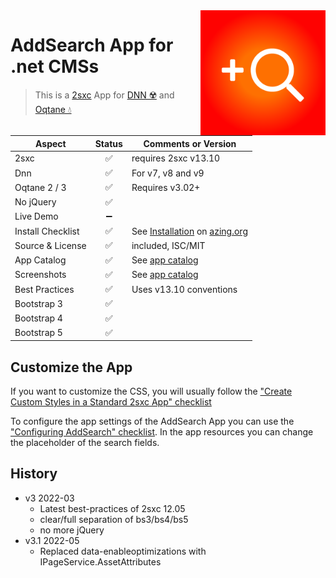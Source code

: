 <img src="app-icon.png" align="right" width="200px">

# AddSearch App for .net CMSs

> This is a [2sxc](https://2sxc.org) App for [DNN ☢️](https://www.dnnsoftware.com/) and [Oqtane 💧](https://www.oqtane.org/)

| Aspect              | Status | Comments or Version |
| ------------------- | :----: | ------------------- |
| 2sxc                | ✅    | requires 2sxc v13.10
| Dnn                 | ✅    | For v7, v8 and v9
| Oqtane 2 / 3        | ✅    | Requires v3.02+
| No jQuery           | ✅    | 
| Live Demo           | ➖    |
| Install Checklist   | ✅    | See [Installation](https://azing.org/2sxc/r/TBMhK1YB) on [azing.org](https://azing.org/2sxc)
| Source & License    | ✅    | included, ISC/MIT
| App Catalog         | ✅    | See [app catalog](https://2sxc.org/en/apps/app/addsearch-app-v3-hybrid-for-dnn-and-oqtane)
| Screenshots         | ✅    | See [app catalog](https://2sxc.org/en/apps/app/addsearch-app-v3-hybrid-for-dnn-and-oqtane)
| Best Practices      | ✅    | Uses v13.10 conventions
| Bootstrap 3         | ✅    |
| Bootstrap 4         | ✅    |
| Bootstrap 5         | ✅    |

## Customize the App

If you want to customize the CSS, you will usually follow the ["Create Custom Styles in a Standard 2sxc App" checklist](https://azing.org/2sxc/r/gg_aB9FD)

To configure the app settings of the AddSearch App you can use the ["Configuring AddSearch" checklist](https://azing.org/2sxc/r/LCKhUXm5).
In the app resources you can change the placeholder of the search fields.


## History

* v3 2022-03
    * Latest best-practices of 2sxc 12.05
    * clear/full separation of bs3/bs4/bs5
    * no more jQuery
* v3.1 2022-05 
    * Replaced data-enableoptimizations with IPageService.AssetAttributes